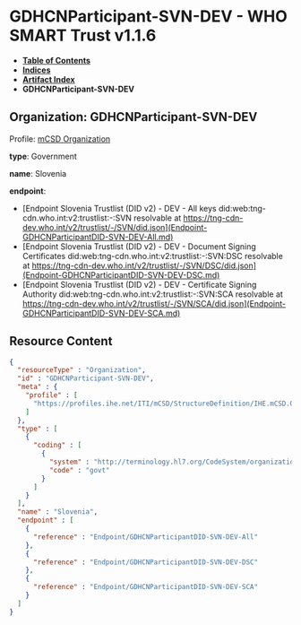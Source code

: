 # GDHCNParticipant-SVN-DEV - WHO SMART Trust v1.1.6

* [**Table of Contents**](toc.md)
* [**Indices**](indices.md)
* [**Artifact Index**](artifacts.md)
* **GDHCNParticipant-SVN-DEV**

## Organization: GDHCNParticipant-SVN-DEV

Profile: [mCSD Organization](https://profiles.ihe.net/ITI/mCSD/4.0.0/StructureDefinition-IHE.mCSD.Organization.html)

**type**: Government

**name**: Slovenia

**endpoint**: 

* [Endpoint Slovenia Trustlist (DID v2) - DEV - All keys did:web:tng-cdn.who.int:v2:trustlist:-:SVN resolvable at https://tng-cdn-dev.who.int/v2/trustlist/-/SVN/did.json](Endpoint-GDHCNParticipantDID-SVN-DEV-All.md)
* [Endpoint Slovenia Trustlist (DID v2) - DEV - Document Signing Certificates did:web:tng-cdn.who.int:v2:trustlist:-:SVN:DSC resolvable at https://tng-cdn-dev.who.int/v2/trustlist/-/SVN/DSC/did.json](Endpoint-GDHCNParticipantDID-SVN-DEV-DSC.md)
* [Endpoint Slovenia Trustlist (DID v2) - DEV - Certificate Signing Authority did:web:tng-cdn.who.int:v2:trustlist:-:SVN:SCA resolvable at https://tng-cdn-dev.who.int/v2/trustlist/-/SVN/SCA/did.json](Endpoint-GDHCNParticipantDID-SVN-DEV-SCA.md)



## Resource Content

```json
{
  "resourceType" : "Organization",
  "id" : "GDHCNParticipant-SVN-DEV",
  "meta" : {
    "profile" : [
      "https://profiles.ihe.net/ITI/mCSD/StructureDefinition/IHE.mCSD.Organization"
    ]
  },
  "type" : [
    {
      "coding" : [
        {
          "system" : "http://terminology.hl7.org/CodeSystem/organization-type",
          "code" : "govt"
        }
      ]
    }
  ],
  "name" : "Slovenia",
  "endpoint" : [
    {
      "reference" : "Endpoint/GDHCNParticipantDID-SVN-DEV-All"
    },
    {
      "reference" : "Endpoint/GDHCNParticipantDID-SVN-DEV-DSC"
    },
    {
      "reference" : "Endpoint/GDHCNParticipantDID-SVN-DEV-SCA"
    }
  ]
}

```
